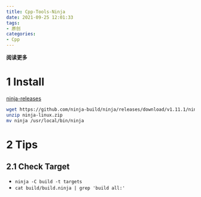 ```yaml
---
title: Cpp-Tools-Ninja
date: 2021-09-25 12:01:33
tags: 
- 原创
categories: 
- Cpp
---
```


**阅读更多**

<!--more-->

# 1 Install

[ninja-releases](https://github.com/ninja-build/ninja/releases)

```sh
wget https://github.com/ninja-build/ninja/releases/download/v1.11.1/ninja-linux.zip
unzip ninja-linux.zip
mv ninja /usr/local/bin/ninja
```

# 2 Tips

## 2.1 Check Target

* `ninja -C build -t targets`
* `cat build/build.ninja | grep 'build all:'`
